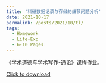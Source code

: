 ```yaml
---
title: '科研数据记录与存储的细节问题分析'
date: 2021-10-17
permalink: /posts/2021/10/tl/
tags:
  - Homework
  - Life-Exp
  - 6-10 Pages
---
```


《学术道德与学术写作-通论》课程作业。

[Click to download](/files/hw/tl.pdf)

